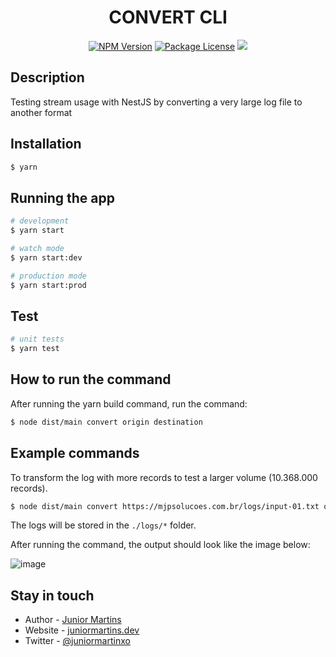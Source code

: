 <H1 align="center">CONVERT CLI</H1>
<p align="center">
<a href="https://www.npmjs.com/~nestjscore" target="_blank"><img src="https://img.shields.io/npm/v/@nestjs/core.svg" alt="NPM Version" /></a>
<a href="https://www.npmjs.com/~nestjscore" target="_blank"><img src="https://img.shields.io/npm/l/@nestjs/core.svg" alt="Package License" /></a>
  <a href="https://twitter.com/juniormartinxo" target="_blank"><img src="https://img.shields.io/twitter/follow/juniormartinxo.svg?style=social&label=Follow"></a>
</p>
  <!--[![Backers on Open Collective](https://opencollective.com/nest/backers/badge.svg)](https://opencollective.com/nest#backer)
  [![Sponsors on Open Collective](https://opencollective.com/nest/sponsors/badge.svg)](https://opencollective.com/nest#sponsor)-->

## Description

Testing stream usage with NestJS by converting a very large log file to another format

## Installation

```bash
$ yarn
```

## Running the app

```bash
# development
$ yarn start

# watch mode
$ yarn start:dev

# production mode
$ yarn start:prod
```

## Test

```bash
# unit tests
$ yarn test
```

## How to run the command

After running the yarn build command, run the command:

```bash
$ node dist/main convert origin destination
```

## Example commands

To transform the log with more records to test a larger volume (10.368.000 records).

```bash
$ node dist/main convert https://mjpsolucoes.com.br/logs/input-01.txt output/minhaCDN.txt
```

The logs will be stored in the `./logs/*` folder.

After running the command, the output should look like the image below:

![image](https://user-images.githubusercontent.com/4163340/188482205-b4d04906-6c63-4749-960f-51d8db5e0a6e.png)

## Stay in touch

- Author - [Junior Martins](https://www.linkedin.com/in/juniormartinxo/)
- Website - [juniormartins.dev](https://www.juniormartins.dev/)
- Twitter - [@juniormartinxo](https://twitter.com/juniormartinxo)
